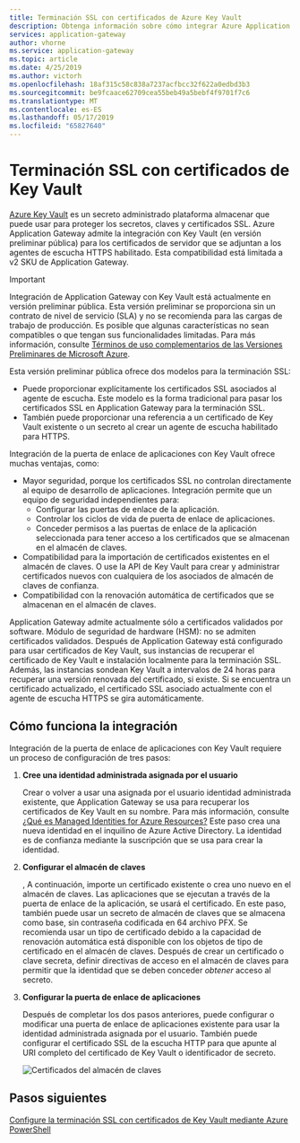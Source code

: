 ```yaml
---
title: Terminación SSL con certificados de Azure Key Vault
description: Obtenga información sobre cómo integrar Azure Application Gateway con Key Vault para certificados de servidor que se adjuntan a los agentes de escucha habilitado para HTTPS.
services: application-gateway
author: vhorne
ms.service: application-gateway
ms.topic: article
ms.date: 4/25/2019
ms.author: victorh
ms.openlocfilehash: 18af315c58c838a7237acfbcc32f622a0edbd3b3
ms.sourcegitcommit: be9fcaace62709cea55beb49a5bebf4f9701f7c6
ms.translationtype: MT
ms.contentlocale: es-ES
ms.lasthandoff: 05/17/2019
ms.locfileid: "65827640"
---
```

# <a name="ssl-termination-with-key-vault-certificates"></a>Terminación SSL con certificados de Key Vault

[Azure Key Vault](../key-vault/key-vault-whatis.md) es un secreto administrado plataforma almacenar que puede usar para proteger los secretos, claves y certificados SSL. Azure Application Gateway admite la integración con Key Vault (en versión preliminar pública) para los certificados de servidor que se adjuntan a los agentes de escucha HTTPS habilitado. Esta compatibilidad está limitada a v2 SKU de Application Gateway.

> [!IMPORTANT]
> Integración de Application Gateway con Key Vault está actualmente en versión preliminar pública. Esta versión preliminar se proporciona sin un contrato de nivel de servicio (SLA) y no se recomienda para las cargas de trabajo de producción. Es posible que algunas características no sean compatibles o que tengan sus funcionalidades limitadas. Para más información, consulte [Términos de uso complementarios de las Versiones Preliminares de Microsoft Azure](https://azure.microsoft.com/support/legal/preview-supplemental-terms/).

Esta versión preliminar pública ofrece dos modelos para la terminación SSL:

- Puede proporcionar explícitamente los certificados SSL asociados al agente de escucha. Este modelo es la forma tradicional para pasar los certificados SSL en Application Gateway para la terminación SSL.
- También puede proporcionar una referencia a un certificado de Key Vault existente o un secreto al crear un agente de escucha habilitado para HTTPS.

Integración de la puerta de enlace de aplicaciones con Key Vault ofrece muchas ventajas, como:

- Mayor seguridad, porque los certificados SSL no controlan directamente al equipo de desarrollo de aplicaciones. Integración permite que un equipo de seguridad independientes para:
  * Configurar las puertas de enlace de la aplicación.
  * Controlar los ciclos de vida de puerta de enlace de aplicaciones.
  * Conceder permisos a las puertas de enlace de la aplicación seleccionada para tener acceso a los certificados que se almacenan en el almacén de claves.
- Compatibilidad para la importación de certificados existentes en el almacén de claves. O use la API de Key Vault para crear y administrar certificados nuevos con cualquiera de los asociados de almacén de claves de confianza.
- Compatibilidad con la renovación automática de certificados que se almacenan en el almacén de claves.

Application Gateway admite actualmente sólo a certificados validados por software. Módulo de seguridad de hardware (HSM): no se admiten certificados validados. Después de Application Gateway está configurado para usar certificados de Key Vault, sus instancias de recuperar el certificado de Key Vault e instalación localmente para la terminación SSL. Además, las instancias sondean Key Vault a intervalos de 24 horas para recuperar una versión renovada del certificado, si existe. Si se encuentra un certificado actualizado, el certificado SSL asociado actualmente con el agente de escucha HTTPS se gira automáticamente.

## <a name="how-integration-works"></a>Cómo funciona la integración

Integración de la puerta de enlace de aplicaciones con Key Vault requiere un proceso de configuración de tres pasos:

1. **Cree una identidad administrada asignada por el usuario**

   Crear o volver a usar una asignada por el usuario identidad administrada existente, que Application Gateway se usa para recuperar los certificados de Key Vault en su nombre. Para más información, consulte [¿Qué es Managed Identities for Azure Resources?](../active-directory/managed-identities-azure-resources/overview.md) Este paso crea una nueva identidad en el inquilino de Azure Active Directory. La identidad es de confianza mediante la suscripción que se usa para crear la identidad.

1. **Configurar el almacén de claves**

   , A continuación, importe un certificado existente o crea uno nuevo en el almacén de claves. Las aplicaciones que se ejecutan a través de la puerta de enlace de la aplicación, se usará el certificado. En este paso, también puede usar un secreto de almacén de claves que se almacena como base, sin contraseña codificada en 64 archivo PFX. Se recomienda usar un tipo de certificado debido a la capacidad de renovación automática está disponible con los objetos de tipo de certificado en el almacén de claves. Después de crear un certificado o clave secreta, definir directivas de acceso en el almacén de claves para permitir que la identidad que se deben conceder *obtener* acceso al secreto.

1. **Configurar la puerta de enlace de aplicaciones**

   Después de completar los dos pasos anteriores, puede configurar o modificar una puerta de enlace de aplicaciones existente para usar la identidad administrada asignada por el usuario. También puede configurar el certificado SSL de la escucha HTTP para que apunte al URI completo del certificado de Key Vault o identificador de secreto.

   ![Certificados del almacén de claves](media/key-vault-certs/ag-kv.png)

## <a name="next-steps"></a>Pasos siguientes

[Configure la terminación SSL con certificados de Key Vault mediante Azure PowerShell](configure-keyvault-ps.md)
